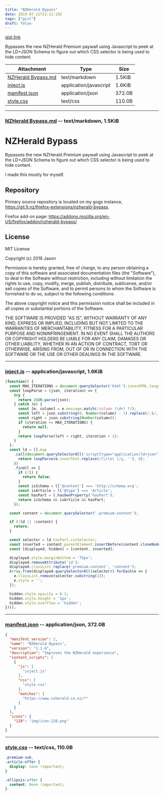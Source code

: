 ```yaml
---
title: "NZHerald Bypass"
date: 2019-07-21T22:11:19Z
tags: ["gist"]
draft: false
---
```

[gist link](https://gist.github.com/54405be477a30d3588e47838cc91df9d)


Bypasses the new NZHerald Premium paywall using Javascript to peek at the LD+JSON Schema to figure out which CSS selector is being used to hide content.


| Attachment | Type | Size |
| - | - | - |
| [NZHerald Bypass.md](https://gist.githubusercontent.com/master5o1/54405be477a30d3588e47838cc91df9d/raw/9839e0b2c10d012b0c8c144464415d97e2c2963b/NZHerald%20Bypass.md) | text/markdown | 1.5KiB |
| [inject.js](https://gist.githubusercontent.com/master5o1/54405be477a30d3588e47838cc91df9d/raw/ea91d26e5b7f4929f72a0b78bfadcd8860936b18/inject.js) | application/javascript | 1.6KiB |
| [manifest.json](https://gist.githubusercontent.com/master5o1/54405be477a30d3588e47838cc91df9d/raw/a6c833c273fd1c25e1bb1de901b9fb9c387d4ddf/manifest.json) | application/json | 372.0B |
| [style.css](https://gist.githubusercontent.com/master5o1/54405be477a30d3588e47838cc91df9d/raw/3b0877051849f79511d12b976eb5d01d63c11c02/style.css) | text/css | 110.0B |
***

### [NZHerald Bypass.md](https://gist.githubusercontent.com/master5o1/54405be477a30d3588e47838cc91df9d/raw/9839e0b2c10d012b0c8c144464415d97e2c2963b/NZHerald%20Bypass.md) -- text/markdown, 1.5KiB
# NZHerald Bypass

Bypasses the new NZHerald Premium paywall using Javascript to peek at the LD+JSON Schema to figure out which CSS selector is being used to hide content.

I made this mostly for myself.

## Repository

Primary source repository is located on my gogs instance, https://git.1j.nz/firefox-extensions/nzherald-bypass.

Firefox add-on page: https://addons.mozilla.org/en-US/firefox/addon/nzherald-bypass/

## License

MIT License

Copyright (c) 2019 Jason

Permission is hereby granted, free of charge, to any person obtaining a copy
of this software and associated documentation files (the "Software"), to deal
in the Software without restriction, including without limitation the rights
to use, copy, modify, merge, publish, distribute, sublicense, and/or sell
copies of the Software, and to permit persons to whom the Software is
furnished to do so, subject to the following conditions:

The above copyright notice and this permission notice shall be included in all
copies or substantial portions of the Software.

THE SOFTWARE IS PROVIDED "AS IS", WITHOUT WARRANTY OF ANY KIND, EXPRESS OR
IMPLIED, INCLUDING BUT NOT LIMITED TO THE WARRANTIES OF MERCHANTABILITY,
FITNESS FOR A PARTICULAR PURPOSE AND NONINFRINGEMENT. IN NO EVENT SHALL THE
AUTHORS OR COPYRIGHT HOLDERS BE LIABLE FOR ANY CLAIM, DAMAGES OR OTHER
LIABILITY, WHETHER IN AN ACTION OF CONTRACT, TORT OR OTHERWISE, ARISING FROM,
OUT OF OR IN CONNECTION WITH THE SOFTWARE OR THE USE OR OTHER DEALINGS IN THE
SOFTWARE.
***
### [inject.js](https://gist.githubusercontent.com/master5o1/54405be477a30d3588e47838cc91df9d/raw/ea91d26e5b7f4929f72a0b78bfadcd8860936b18/inject.js) -- application/javascript, 1.6KiB
```javascript
(function() {
  const MAX_ITERATIONS = document.querySelector('html').innerHTML.length;
  const loopParse = (json, iteration) => {
    try {
      return JSON.parse(json);
    } catch (e) {
      const [m, column] = e.message.match(/column (\d+) ?/);
      const left = json.substring(0, Number(column) - 1).replace(/,$/, '');
      const right = json.substring(Number(column));
      if (iteration >= MAX_ITERATIONS) {
        return null;
      }
      return loopParse(left + right, iteration + 1);
    }
  };
  const ld = [].map
    .call(document.querySelectorAll('script[type="application/ld+json"]'), e => {
      return loopParse(e.innerText.replace(/[\r\n\ ]/g, ''), 0);
    })
    .find(l => {
      if (!l) {
        return false;
      }
      const isSchema = l['@context'] === 'http://schema.org';
      const isArticle = l['@type'] === 'Article';
      const hasPart = l.hasOwnProperty('hasPart');
      return isSchema && isArticle && hasPart;
    });

  const content = document.querySelector('.premium-content');

  if (!ld || !content) {
    return;
  }

  const selector = ld.hasPart.cssSelector;
  const inserted = content.parentElement.insertBefore(content.cloneNode(true), content);
  const [displayed, hidden] = [content, inserted];

  displayed.style.marginBottom = '75px';
  displayed.removeAttribute('id');
  displayed.classList.replace('premium-content', 'content');
  Array.from(displayed.querySelectorAll(selector)).forEach(e => {
    e.classList.remove(selector.substring(1));
    e.style = '';
  });

  hidden.style.opacity = 0.1;
  hidden.style.height = '1px';
  hidden.style.overflow = 'hidden';
})();

```
***
### [manifest.json](https://gist.githubusercontent.com/master5o1/54405be477a30d3588e47838cc91df9d/raw/a6c833c273fd1c25e1bb1de901b9fb9c387d4ddf/manifest.json) -- application/json, 372.0B
```json
{
  "manifest_version": 2,
  "name": "NZHerald Bypass",
  "version": "1.1.6",
  "description": "Improves the NZHerald experience",
  "content_scripts": [
    {
      "js": [
        "inject.js"
      ],
      "css": [
        "style.css"
      ],
      "matches": [
        "https://www.nzherald.co.nz/*"
      ]
    }
  ],
  "icons": {
    "128": "img/icon-128.png"
  }
}
```
***
### [style.css](https://gist.githubusercontent.com/master5o1/54405be477a30d3588e47838cc91df9d/raw/3b0877051849f79511d12b976eb5d01d63c11c02/style.css) -- text/css, 110.0B
```css
.premium-sub,
.article-offer {
  display: none !important;
}

.ellipsis:after {
  content: None !important;
}

```

